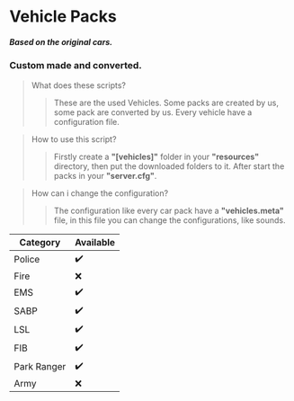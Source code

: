 # Vehicle Packs
##### Based on the **original** cars.
### Custom made and converted.


> What does these scripts?
>
>> These are the used Vehicles. Some packs are created by us, some pack are converted by us. Every vehicle have a configuration file.

> How to use this script?
>
>> Firstly create a **"[vehicles]"** folder in your **"resources"** directory, then put the downloaded folders to it. After start the packs in your **"server.cfg"**.

> How can i change the configuration?
>
>> The configuration like every car pack have a **"vehicles.meta"** file, in this file you can change the configurations, like sounds.

| Category    | Available           |
| ----------- | ------------------- |
| Police      | :heavy_check_mark:  |
| Fire        | :x:                 |
| EMS         | :heavy_check_mark:  |
| SABP        | :heavy_check_mark:  |
| LSL         | :heavy_check_mark:  |
| FIB         | :heavy_check_mark:  |
| Park Ranger | :heavy_check_mark:  |
| Army        | :x:                 |
